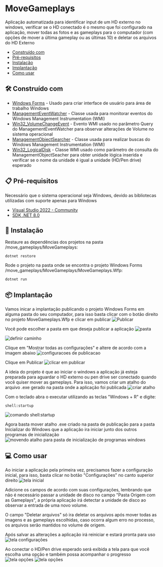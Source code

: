 # MoveGameplays

Aplicação automatizada para identificar input de um HD externo no windows, verificar se o HD conectado é o mesmo que foi configurado na aplicação, mover todas as fotos e as gameplays para o computador (com opções de mover a última gameplay ou as últimas 10) e deletar os arquivos do HD Externo


* [Construído com](#🛠️-Construído-com)
* [Pré-requisitos](#📋-Pré-requisitos)
* [Instalação](#🔧-Instalação)
* [Implantação](#📦-Implantação)
* [Como usar](#💻-Como-usar)


## 🛠️ Construído com

* [Windows Forms](https://learn.microsoft.com/pt-br/dotnet/desktop/winforms/overview/?view=netdesktop-8.0) - Usado para criar interface de usuário para área de trabalho Windows
* [ManagementEventWatcher](https://learn.microsoft.com/pt-br/dotnet/api/system.management.managementeventwatcher?view=dotnet-plat-ext-8.0) - Classe usada para monitorar eventos do Windows Management Instrumentation (WMI)
* [Win32_VolumeChangeEvent](https://learn.microsoft.com/en-us/windows/win32/cimwin32prov/win32-volumechangeevent) - Evento WMI usado no parâmetro Query do ManagementEventWatcher para observar alterações de Volume no sistema operacional
* [ManagementObjectSearcher](https://learn.microsoft.com/en-us/dotnet/api/system.management.managementobjectsearcher?view=dotnet-plat-ext-8.0) - Classe usada para realizar buscas do Windows Management Instrumentation (WMI)
* [Win32_LogicalDisk](https://learn.microsoft.com/pt-br/windows/win32/cimwin32prov/win32-logicaldisk) - Classe WMI usado como parâmetro de consulta do ManagementObjectSeacher para obter unidade lógica inserida e verificar se o nome da unidade é igual a unidade (HD/Pen drive) esperado


## 📋 Pré-requisitos

Necessário que o sistema operacional seja Windows, devido as bibliotecas utilizadas com suporte apenas para Windows

* [Visual Studio 2022 - Community](https://visualstudio.microsoft.com/pt-br/vs/community/)
* [SDK .NET 8.0](https://dotnet.microsoft.com/pt-br/download/dotnet/8.0)


## 🔧 Instalação

Restaure as dependências dos projetos na pasta /move_gameplays/MoveGameplays:

```
dotnet restore
```

Rode o projeto na pasta onde se encontra o projeto Windows Forms /move_gameplays/MoveGameplays/MoveGameplays.Wfp:

```
dotnet run
```


## 📦 Implantação

Vamos inicar a implantação publicando o projeto Windows Forms em alguma pasta do seu computador, para isso basta clicar com o botão direito no projeto MoveGameplays.Wfp e clicar em publicar
![Publicar](images/publicar.png)

Você pode escolher a pasta em que deseja publicar a aplicação
![pasta](images/pasta.png)

![definir caminho](images/definir-pasta.png)

Clique em "Mostrar todas as configurações" e altere de acordo com a imagem abaixo
![configuracoes de publicacao](images/configuracoes-publish.png)

Clique em Publicar
![clicar em publicar](images/clique-publicar.png)

A ideia do projeto é que ao iniciar o windows a aplicação já esteja preparada para aguardar o HD externo ou pen drive ser conectado quando você quiser mover as gameplays.
Para isso, vamos criar um atalho do arquivo .exe gerado na pasta onde a aplicação foi publicada
![criar atalho](images/criar-atalho.png)

Com o teclado abra o executar utilizando as teclas "Windows + R" e digite:
```
shell:startup
```
![comando shell:startup](images/shell-startup.png)

Agora basta mover atalho .exe criado na pasta de publicação para a pasta Inicializar do Windows que a aplicação ira iniciar junto dos outros programas de inicialização
![movendo atalho para pasta de inicialização de programas windows](images/pasta-inicializar.png)


## 💻 Como usar

Ao iniciar a aplicação pela primeira vez, precisamos fazer a configuração inicial, para isso, basta clicar no botão "Configurações" no canto superior direito
![tela inicial](images/tela-inicial.png)

Adicione os campos de acordo com suas configurações, lembrando que não é necessário passar a unidade de disco no campo "Pasta Origem com as Gameplays", a própria aplicação irá detectar a unidade de disco ao observar a entrada de uma novo volume.

O campo "Deletar arquivos" só ira deletar os arquivos após mover todas as imagens e as gameplays escolhidas, caso ocorra algum erro no processo, os arquivos serão mantidos no volume de origem.

Após salvar as alterações a aplicação irá reiniciar e estará pronta para uso
![tela configurações](images/tela-configs.png)

Ao conectar o HD/Pen drive esperado será exibida a tela para que você escolha uma opção e também possa acompanhar o progresso
![tela opções](images/tela-opcoes.png)
![tela opções](images/tela-opcoes-progresso.png)
